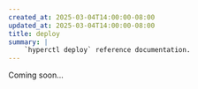 ```yaml
---
created_at: 2025-03-04T14:00:00-08:00
updated_at: 2025-03-04T14:00:00-08:00
title: deploy
summary: |
    `hyperctl deploy` reference documentation.
---
```


Coming soon...